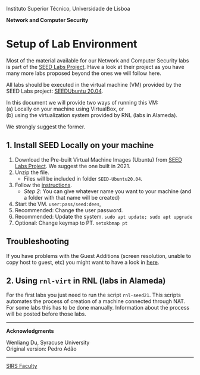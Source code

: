 Instituto Superior Técnico, Universidade de Lisboa

**Network and Computer Security**

# Setup of Lab Environment

Most of the material available for our Network and Computer Security labs is part of the [SEED Labs Project](https://seedsecuritylabs.org/).
Have a look at their project as you have many more labs proposed beyond the ones we will follow here.

All labs should be executed in the virtual machine (VM) provided by the SEED Labs project: [SEEDUbuntu 20.04](https://seedsecuritylabs.org/labsetup.html).

In this document we will provide two ways of running this VM:  
(a) Locally on your machine using VirtualBox, or  
(b) using the virtualization system provided by RNL (labs in Alameda).  

We strongly suggest the former.

## 1. Install SEED Locally on your machine

1. Download the Pre-built Virtual Machine Images (Ubuntu) from [SEED Labs Project](https://seedsecuritylabs.org/labsetup.html).
We suggest the one built in 2021.
2. Unzip the file.
    + Files will be included in folder `SEED-Ubuntu20.04`.
3. Follow the [instructions](https://github.com/seed-labs/seed-labs/blob/master/manuals/vm/seedvm-manual.md).
    + _Step 2_: You can give whatever name you want to your machine (and a folder with that name will be created)
4. Start the VM. `user:pass/seed:dees`,
5. Recommended: Change the user password.
6. Recommended: Update the system. `sudo apt update; sudo apt upgrade`
7. Optional: Change keymap to PT. `setxkbmap pt`

## Troubleshooting

If you have problems with the Guest Additions (screen resolution, unable to copy host to guest, etc) you might want to have a look in [here](http://www.virtualbox.org/manual/ch04.html#idp11569008).

## 2. Using `rnl-virt` in RNL (labs in Alameda)

For the first labs you just need to run the script `rnl-seed21`.
This scripts automates the process of creation of a machine connected through NAT.
For some labs this has to be done manually.
Information about the process will be posted before those labs.

----

**Acknowledgments**

Wenliang Du, Syracuse University  
Original version: Pedro Adão

----

[SIRS Faculty](mailto:meic-sirs@disciplinas.tecnico.ulisboa.pt)
